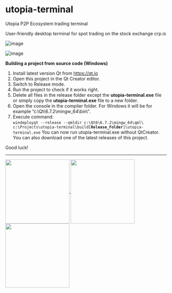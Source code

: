 # utopia-terminal
Utopia P2P Ecosystem trading terminal

User-friendly desktop terminal for spot trading on the stock exchange crp.is

![image](https://github.com/user-attachments/assets/96bcb9ed-b935-4f89-9cb4-0736c4a6574b)


![image](https://github.com/user-attachments/assets/1cd0d58d-e267-4308-8b04-726c84a6d3cf)

<b>Building a project from source code (Windows)</b>
1. Install latest version Qt from https://qt.io
2. Open this project in the Qt Creator editor.
3. Switch to Release mode.
4. Run the project to check if it works right.
5. Delete all files in the release folder except the <b>utopia-terminal.exe</b> file or simply copy the <b>utopia-terminal.exe</b> file to a new folder.
6. Open the console in the compiler folder. For Windows it will be for example “c:\Qt\6.7.2\mingw_64\bin\”.
7. Execute command:\
   <code>windeployqt --release --qmldir c:\Qt6\6.7.2\mingw_64\qml\ c:\Projects\utopia-terminal\build\[<b>Release_Folder</b>]\utopia-terminal.exe</code>
You can now run utopia-terminal.exe without QtCreator.
You can also download one of the latest releases of this project.

Good luck!

---

<a href="https://udocs.gitbook.io/utopia-api/">
  <img align="center" width="200" src="https://github.com/Sagleft/ures/blob/master/udocs-btn.png?raw=true">
</a>

<a href="https://utopia.im/RUTECH">
  <img align="center" width="200" src="https://github.com/Sagleft/ures/blob/master/rutopia_tech.png?raw=true">
</a>

<a href="https://crp.is">
  <img align="center" width="200" src="https://github.com/Sagleft/ures/blob/master/crp_is.png?raw=true">
</a>

